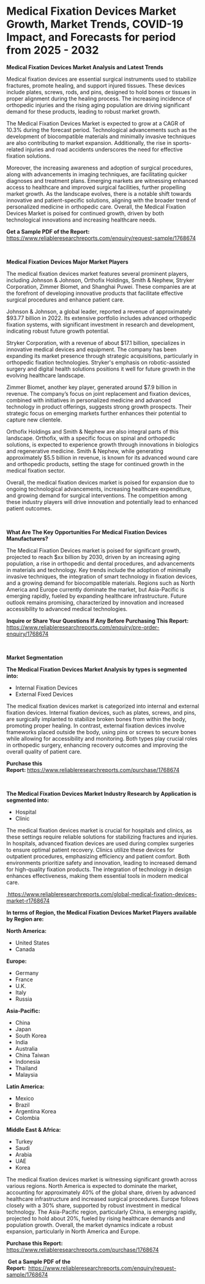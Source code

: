 <p><h1>Medical Fixation Devices Market Growth, Market Trends, COVID-19 Impact, and Forecasts for period from 2025 - 2032</h1></p><p><strong>Medical Fixation Devices Market Analysis and Latest Trends</strong></p>
<p><p>Medical fixation devices are essential surgical instruments used to stabilize fractures, promote healing, and support injured tissues. These devices include plates, screws, rods, and pins, designed to hold bones or tissues in proper alignment during the healing process. The increasing incidence of orthopedic injuries and the rising aging population are driving significant demand for these products, leading to robust market growth.</p><p>The Medical Fixation Devices Market is expected to grow at a CAGR of 10.3% during the forecast period. Technological advancements such as the development of biocompatible materials and minimally invasive techniques are also contributing to market expansion. Additionally, the rise in sports-related injuries and road accidents underscores the need for effective fixation solutions. </p><p>Moreover, the increasing awareness and adoption of surgical procedures, along with advancements in imaging techniques, are facilitating quicker diagnoses and treatment plans. Emerging markets are witnessing enhanced access to healthcare and improved surgical facilities, further propelling market growth. As the landscape evolves, there is a notable shift towards innovative and patient-specific solutions, aligning with the broader trend of personalized medicine in orthopedic care. Overall, the Medical Fixation Devices Market is poised for continued growth, driven by both technological innovations and increasing healthcare needs.</p></p>
<p><strong>Get a Sample PDF of the Report:&nbsp;</strong> <a href="https://www.reliableresearchreports.com/enquiry/request-sample/1768674?utm_campaign=2395&utm_medium=2&utm_source=Github&utm_content=ia&utm_term=14042025&utm_id=medical-fixation-devices">https://www.reliableresearchreports.com/enquiry/request-sample/1768674</a></p>
<p>&nbsp;</p>
<p><strong>Medical Fixation Devices Major Market Players</strong></p>
<p><p>The medical fixation devices market features several prominent players, including Johnson & Johnson, Orthofix Holdings, Smith & Nephew, Stryker Corporation, Zimmer Biomet, and Shanghai Puwei. These companies are at the forefront of developing innovative products that facilitate effective surgical procedures and enhance patient care.</p><p>Johnson & Johnson, a global leader, reported a revenue of approximately $93.77 billion in 2022. Its extensive portfolio includes advanced orthopedic fixation systems, with significant investment in research and development, indicating robust future growth potential.</p><p>Stryker Corporation, with a revenue of about $17.1 billion, specializes in innovative medical devices and equipment. The company has been expanding its market presence through strategic acquisitions, particularly in orthopedic fixation technologies. Stryker's emphasis on robotic-assisted surgery and digital health solutions positions it well for future growth in the evolving healthcare landscape.</p><p>Zimmer Biomet, another key player, generated around $7.9 billion in revenue. The company’s focus on joint replacement and fixation devices, combined with initiatives in personalized medicine and advanced technology in product offerings, suggests strong growth prospects. Their strategic focus on emerging markets further enhances their potential to capture new clientele.</p><p>Orthofix Holdings and Smith & Nephew are also integral parts of this landscape. Orthofix, with a specific focus on spinal and orthopedic solutions, is expected to experience growth through innovations in biologics and regenerative medicine. Smith & Nephew, while generating approximately $5.5 billion in revenue, is known for its advanced wound care and orthopedic products, setting the stage for continued growth in the medical fixation sector.</p><p>Overall, the medical fixation devices market is poised for expansion due to ongoing technological advancements, increasing healthcare expenditure, and growing demand for surgical interventions. The competition among these industry players will drive innovation and potentially lead to enhanced patient outcomes.</p></p>
<p>&nbsp;</p>
<p><strong>What Are The Key Opportunities For Medical Fixation Devices Manufacturers?</strong></p>
<p><p>The Medical Fixation Devices market is poised for significant growth, projected to reach $xx billion by 2030, driven by an increasing aging population, a rise in orthopedic and dental procedures, and advancements in materials and technology. Key trends include the adoption of minimally invasive techniques, the integration of smart technology in fixation devices, and a growing demand for biocompatible materials. Regions such as North America and Europe currently dominate the market, but Asia-Pacific is emerging rapidly, fueled by expanding healthcare infrastructure. Future outlook remains promising, characterized by innovation and increased accessibility to advanced medical technologies.</p></p>
<p><strong>Inquire or Share Your Questions If Any Before Purchasing This Report:</strong> <a href="https://www.reliableresearchreports.com/enquiry/pre-order-enquiry/1768674?utm_campaign=2395&utm_medium=2&utm_source=Github&utm_content=ia&utm_term=14042025&utm_id=medical-fixation-devices">https://www.reliableresearchreports.com/enquiry/pre-order-enquiry/1768674</a></p>
<p>&nbsp;</p>
<p><strong>Market Segmentation</strong></p>
<p><strong>The Medical Fixation Devices Market Analysis by types is segmented into:</strong></p>
<p><ul><li>Internal Fixation Devices</li><li>External Fixed Devices</li></ul></p>
<p><p>The medical fixation devices market is categorized into internal and external fixation devices. Internal fixation devices, such as plates, screws, and pins, are surgically implanted to stabilize broken bones from within the body, promoting proper healing. In contrast, external fixation devices involve frameworks placed outside the body, using pins or screws to secure bones while allowing for accessibility and monitoring. Both types play crucial roles in orthopedic surgery, enhancing recovery outcomes and improving the overall quality of patient care.</p></p>
<p><strong>Purchase this Report:&nbsp;</strong><a href="https://www.reliableresearchreports.com/purchase/1768674?utm_campaign=2395&utm_medium=2&utm_source=Github&utm_content=ia&utm_term=14042025&utm_id=medical-fixation-devices">https://www.reliableresearchreports.com/purchase/1768674</a></p>
<p>&nbsp;</p>
<p><strong>The Medical Fixation Devices Market Industry Research by Application is segmented into:</strong></p>
<p><ul><li>Hospital</li><li>Clinic</li></ul></p>
<p><p>The medical fixation devices market is crucial for hospitals and clinics, as these settings require reliable solutions for stabilizing fractures and injuries. In hospitals, advanced fixation devices are used during complex surgeries to ensure optimal patient recovery. Clinics utilize these devices for outpatient procedures, emphasizing efficiency and patient comfort. Both environments prioritize safety and innovation, leading to increased demand for high-quality fixation products. The integration of technology in design enhances effectiveness, making them essential tools in modern medical care.</p></p>
<p><a href="https://www.reliableresearchreports.com/global-medical-fixation-devices-market-r1768674?utm_campaign=2395&utm_medium=2&utm_source=Github&utm_content=ia&utm_term=14042025&utm_id=medical-fixation-devices">&nbsp;https://www.reliableresearchreports.com/global-medical-fixation-devices-market-r1768674</a></p>
<p><strong>In terms of Region, the Medical Fixation Devices Market Players available by Region are:</strong></p>
<p>
    <p> <strong> North America: </strong>
        <ul>
            <li>United States</li>
            <li>Canada</li>
        </ul>
        </p> 
    <p> <strong> Europe: </strong>
        <ul>
            <li>Germany</li>
            <li>France</li>
            <li>U.K.</li>
            <li>Italy</li>
            <li>Russia</li>
        </ul>
        </p> 
    <p> <strong> Asia-Pacific: </strong>
        <ul>
            <li>China</li>
            <li>Japan</li>
            <li>South Korea</li>
            <li>India</li>
            <li>Australia</li>
            <li>China Taiwan</li>
            <li>Indonesia</li>
            <li>Thailand</li>
            <li>Malaysia</li>
        </ul>
        </p> 
    <p> <strong> Latin America: </strong>
        <ul>
            <li>Mexico</li>
            <li>Brazil</li>
            <li>Argentina Korea</li>
            <li>Colombia</li>
        </ul>
        </p> 
    <p> <strong> Middle East & Africa: </strong>
        <ul>
            <li>Turkey</li>
            <li>Saudi</li>
            <li>Arabia</li>
            <li>UAE</li>
            <li>Korea</li>
        </ul>
    </p>
    </p>
<p><p>The medical fixation devices market is witnessing significant growth across various regions. North America is expected to dominate the market, accounting for approximately 40% of the global share, driven by advanced healthcare infrastructure and increased surgical procedures. Europe follows closely with a 30% share, supported by robust investment in medical technology. The Asia-Pacific region, particularly China, is emerging rapidly, projected to hold about 20%, fueled by rising healthcare demands and population growth. Overall, the market dynamics indicate a robust expansion, particularly in North America and Europe.</p></p>
<p><strong>Purchase this Report: </strong><a href="https://www.reliableresearchreports.com/purchase/1768674?utm_campaign=2395&utm_medium=2&utm_source=Github&utm_content=ia&utm_term=14042025&utm_id=medical-fixation-devices">https://www.reliableresearchreports.com/purchase/1768674</a></p>
<p>&nbsp;<strong>Get a Sample PDF of the Report:&nbsp;&nbsp;</strong><a href="https://www.reliableresearchreports.com/enquiry/request-sample/1768674?utm_campaign=2395&utm_medium=2&utm_source=Github&utm_content=ia&utm_term=14042025&utm_id=medical-fixation-devices">https://www.reliableresearchreports.com/enquiry/request-sample/1768674</a></p>
<p><strong></strong></p>
<p><p></p><p></p><p></p></p>